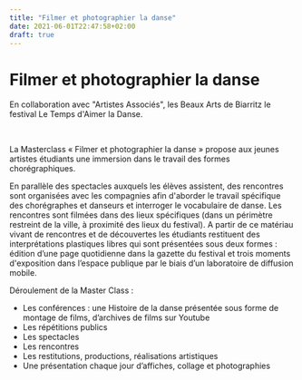 ```yaml
---
title: "Filmer et photographier la danse"
date: 2021-06-01T22:47:58+02:00
draft: true
---
```


# Filmer et photographier la danse


En collaboration avec "Artistes Associés", les Beaux Arts de Biarritz le festival Le Temps d'Aimer la Danse.

​

La Masterclass « Filmer et photographier la danse » propose aux jeunes artistes étudiants une immersion dans le travail des formes chorégraphiques.

En parallèle des spectacles auxquels les élèves assistent, des rencontres sont organisées avec les compagnies afin d'aborder le travail spécifique des chorégraphes et danseurs et interroger le vocabulaire de danse. Les rencontres sont filmées dans des lieux spécifiques (dans un périmètre restreint de la ville, à proximité des lieux du festival). A partir de ce matériau vivant de rencontres et de découvertes les étudiants restituent des interprétations plastiques libres qui sont présentées sous deux formes : édition d’une page quotidienne dans la gazette du festival et trois moments d'exposition dans l’espace publique par le biais d’un laboratoire de diffusion mobile.


Déroulement de la Master Class :
- Les conférences : une Histoire de la danse présentée sous forme de montage de films, d’archives de films sur Youtube
- Les répétitions publics 
- Les spectacles
- Les rencontres 
- Les restitutions, productions, réalisations artistiques 
- Une présentation chaque jour d’affiches, collage et photographies